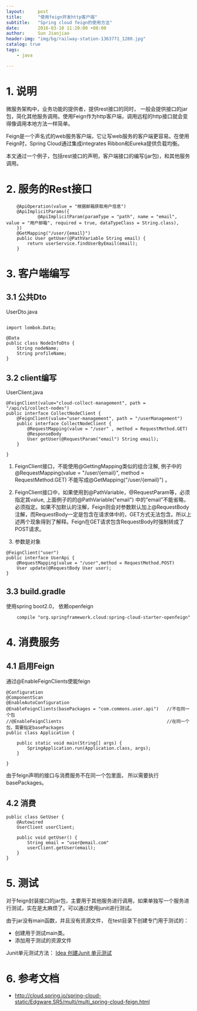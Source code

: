 ```yaml
---
layout:     post
title:      "使用feign开发http客户端"
subtitle:   "Spring cloud feign的使用方法"
date:       2016-03-10 11:20:00 +08:00
author:     Sun Jianjiao
header-img: "img/bg/railway-station-1363771_1280.jpg"
catalog: true
tags:
    - java

---
```


# 1. 说明

微服务架构中，业务功能的提供者，提供rest接口的同时， 一般会提供接口的jar包，简化其他服务调用。使用Feign作为http客户端，调用远程的http接口就会变得像调用本地方法一样简单。

Feign是一个声名式的web服务客户端，它让写web服务的客户端更容易。在使用Feign时，Spring Cloud通过集成integrates Ribbon和Eureka提供负载均衡。

本文通过一个例子，包括rest接口的声明，客户端接口的编写(jar包)，和其他服务调用。

# 2. 服务的Rest接口
```
    @ApiOperation(value = "根据邮箱获取用户信息")
    @ApiImplicitParams({
            @ApiImplicitParam(paramType = "path", name = "email", value = "用户邮箱", required = true, dataTypeClass = String.class),
    })
    @GetMapping("/user/{email}")
    public User getUser(@PathVariable String email) {
        return userService.findUserByEmail(email);
    }

```

# 3. 客户端编写

## 3.1 公共Dto
UserDto.java

```

import lombok.Data;

@Data
public class NodeInfoDto {
    String nodeName;
    String profileName;
}
```

## 3.2 client编写
UserClient.java
```
@FeignClient(value="cloud-collect-management", path = "/api/v1/collect-nodes")
public interface CollectNodeClient {
    @FeignClient(value="user-management", path = "/userManagement")
    public interface CollectNodeClient {
        @RequestMapping(value = "/user" , method = RequestMethod.GET)
        @ResponseBody
        User getUser(@RequestParam("email") String email);
    }

}
```

1. FeignClient接口，不能使用@GettingMapping类似的组合注解, 例子中的@RequestMapping(value = "/user/{email}", method = RequestMethod.GET) 不能写成@GetMapping("/user/{email}") 。

2. FeignClient接口中，如果使用到@PathVariable，@RequestParam等，必须指定其value, 上面例子的的@PathVariable("email") 中的”email”不能省略，必须指定。如果不加默认的注解，Feign则会对参数默认加上@RequestBody注解，而RequestBody一定是包含在请求体中的，GET方式无法包含。所以上述两个现象得到了解释。Feign在GET请求包含RequestBody时强制转成了POST请求。

3. 参数是对象
```
@FeignClient("user")
public interface UserApi {
    @RequestMapping(value = "/user",method = RequestMethod.POST)
    User update(@RequestBody User user);
}
```

## 3.3 build.gradle
使用spring boot2.0， 依赖openfeign
```
    compile "org.springframework.cloud:spring-cloud-starter-openfeign"
```

# 4. 消费服务
## 4.1 启用Feign
通过@EnableFeignClients使能feign

```
@Configuration
@ComponentScan
@EnableAutoConfiguration
@EnableFeignClients(basePackages = "com.commons.user.api")   //不在同一个包
//@EnableFeignClients                                        //在同一个包，需要指定basePackages
public class Application {

    public static void main(String[] args) {
        SpringApplication.run(Application.class, args);
    }

}
```

由于feign声明的接口与消费服务不在同一个包里面， 所以需要执行basePackages。

## 4.2 消费
```
public class GetUser {
    @Autowired
    UserClient userClient;

    public void getUser() {
        String email = "user@email.com"
        userClient.getUser(email);
    }
}
```

# 5. 测试
对于feign封装接口的jar包，主要用于其他服务进行调用，如果单独写一个服务进行测试，实在是太麻烦了。可以通过使用junit进行测试。

由于jar没有main函数，并且没有资源文件， 在test目录下创建专门用于测试的：
- 创建用于测试main类。
- 添加用于测试的资源文件

Junit单元测试方法： [Idea 创建Junit 单元测试](https://unanao.github.io/2016/09/17/idea-spring-junit5/)

# 6. 参考文档

- http://cloud.spring.io/spring-cloud-static/Edgware.SR5/multi/multi_spring-cloud-feign.html
